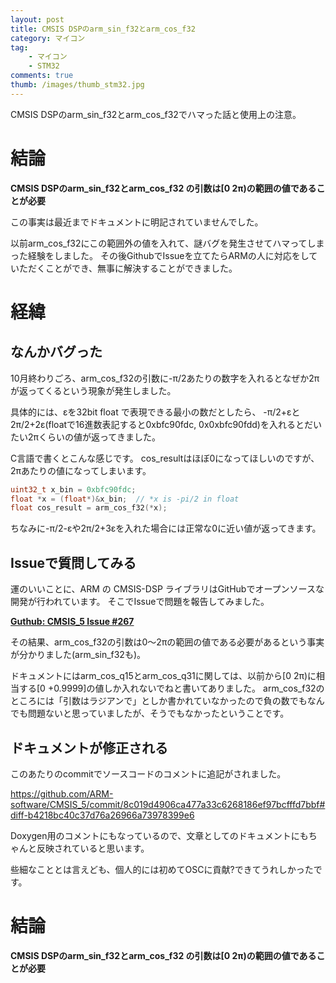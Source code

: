 ```yaml
---
layout: post
title: CMSIS DSPのarm_sin_f32とarm_cos_f32
category: マイコン
tag:
    - マイコン
    - STM32
comments: true
thumb: /images/thumb_stm32.jpg
---
```

CMSIS DSPのarm_sin_f32とarm_cos_f32でハマった話と使用上の注意。


# 結論
**CMSIS DSPのarm_sin_f32とarm_cos_f32 の引数は[0 2π)の範囲の値であることが必要**

この事実は最近までドキュメントに明記されていませんでした。

以前arm_cos_f32にこの範囲外の値を入れて、謎バグを発生させてハマってしまった経験をしました。
その後GithubでIssueを立てたらARMの人に対応をしていただくことができ、無事に解決することができました。


# 経緯
## なんかバグった
10月終わりごろ、arm_cos_f32の引数に-π/2あたりの数字を入れるとなぜか2πが返ってくるという現象が発生しました。

具体的には、εを32bit float で表現できる最小の数だとしたら、
-π/2+εと2π/2+2ε(floatで16進数表記すると0xbfc90fdc, 0x0xbfc90fdd)を入れるとだいたい2πくらいの値が返ってきました。

C言語で書くとこんな感じです。
cos_resultはほぼ0になってほしいのですが、2πあたりの値になってしまいます。

```c
uint32_t x_bin = 0xbfc90fdc;
float *x = (float*)&x_bin;  // *x is -pi/2 in float
float cos_result = arm_cos_f32(*x);
```

ちなみに-π/2-εや2π/2+3εを入れた場合には正常な0に近い値が返ってきます。


## Issueで質問してみる
運のいいことに、ARM の CMSIS-DSP ライブラリはGitHubでオープンソースな開発が行われています。
そこでIssueで問題を報告してみました。

[**Guthub: CMSIS_5 Issue #267**](https://github.com/ARM-software/CMSIS_5/issues/267)

その結果、arm_cos_f32の引数は0～2πの範囲の値である必要があるという事実が分かりました(arm_sin_f32も)。

ドキュメントにはarm_cos_q15とarm_cos_q31に関しては、以前から[0 2π)に相当する[0 +0.9999]の値しか入れないでねと書いてありました。
arm_cos_f32のところには「引数はラジアンで」としか書かれていなかったので負の数でもなんでも問題ないと思っていましたが、そうでもなかったということです。


## ドキュメントが修正される
このあたりのcommitでソースコードのコメントに追記がされました。

https://github.com/ARM-software/CMSIS_5/commit/8c019d4906ca477a33c6268186ef97bcfffd7bbf#diff-b4218bc40c37d76a26966a73978399e6

Doxygen用のコメントにもなっているので、文章としてのドキュメントにもちゃんと反映されていると思います。


些細なこととは言えども、個人的には初めてOSCに貢献?できてうれしかったです。


# 結論
**CMSIS DSPのarm_sin_f32とarm_cos_f32 の引数は[0 2π)の範囲の値であることが必要**

